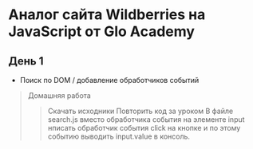 # Аналог сайта Wildberries на JavaScript от Glo Academy

## День 1
* Поиск по DOM / добавление обработчиков событий

> Домашняя работа
>> Скачать исходники
>> Повторить код за уроком
>> В файле search.js вместо обработчика события на элементе input нписать обработчик события click на кнопке и по этому событию выводить input.value в консоль.